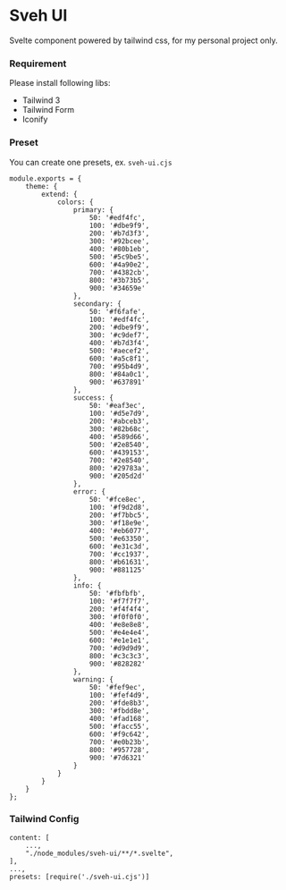 # Sveh UI

Svelte component powered by tailwind css, for my personal project only.

### Requirement

Please install following libs:

- Tailwind 3
- Tailwind Form
- Iconify

### Preset

You can create one presets, ex. `sveh-ui.cjs`

    module.exports = {
        theme: {
            extend: {
                colors: {
                    primary: {
                        50: '#edf4fc',
                        100: '#dbe9f9',
                        200: '#b7d3f3',
                        300: '#92bcee',
                        400: '#80b1eb',
                        500: '#5c9be5',
                        600: '#4a90e2',
                        700: '#4382cb',
                        800: '#3b73b5',
                        900: '#34659e'
                    },
                    secondary: {
                        50: '#f6fafe',
                        100: '#edf4fc',
                        200: '#dbe9f9',
                        300: '#c9def7',
                        400: '#b7d3f4',
                        500: '#aecef2',
                        600: '#a5c8f1',
                        700: '#95b4d9',
                        800: '#84a0c1',
                        900: '#637891'
                    },
                    success: {
                        50: '#eaf3ec',
                        100: '#d5e7d9',
                        200: '#abceb3',
                        300: '#82b68c',
                        400: '#589d66',
                        500: '#2e8540',
                        600: '#439153',
                        700: '#2e8540',
                        800: '#29783a',
                        900: '#205d2d'
                    },
                    error: {
                        50: '#fce8ec',
                        100: '#f9d2d8',
                        200: '#f7bbc5',
                        300: '#f18e9e',
                        400: '#eb6077',
                        500: '#e63350',
                        600: '#e31c3d',
                        700: '#cc1937',
                        800: '#b61631',
                        900: '#881125'
                    },
                    info: {
                        50: '#fbfbfb',
                        100: '#f7f7f7',
                        200: '#f4f4f4',
                        300: '#f0f0f0',
                        400: '#e8e8e8',
                        500: '#e4e4e4',
                        600: '#e1e1e1',
                        700: '#d9d9d9',
                        800: '#c3c3c3',
                        900: '#828282'
                    },
                    warning: {
                        50: '#fef9ec',
                        100: '#fef4d9',
                        200: '#fde8b3',
                        300: '#fbdd8e',
                        400: '#fad168',
                        500: '#facc55',
                        600: '#f9c642',
                        700: '#e0b23b',
                        800: '#957728',
                        900: '#7d6321'
                    }
                }
            }
        }
    };

### Tailwind Config

    content: [
        ...,
        "./node_modules/sveh-ui/**/*.svelte",
    ],
    ...,
    presets: [require('./sveh-ui.cjs')]
